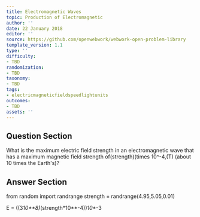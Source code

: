 ```yaml
---
title: Electromagnetic Waves
topic: Production of Electromagnetic
author: ''
date: 22 January 2018
editor: ''
source: https://github.com/openwebwork/webwork-open-problem-library
template_version: 1.1
type: ''
difficulty:
- TBD
randomization:
- TBD
taxonomy:
- TBD
tags:
- electricmagneticfieldspeedlightunits
outcomes:
- TBD
assets: ''
---
```


## Question Section 

What is the maximum electric field strength in an electromagnetic wave that has a maximum magnetic field strength of(strength)(times 10^-4,(T) (about 10 times the Earth's)?



## Answer Section

from random import randrange
strength = randrange(4.95,5.05,0.01)

E = ((3*10**8)*(strength*10**-4))*10**-3